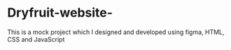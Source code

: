 # Dryfruit-website-
This is a mock project which I designed and developed using figma, HTML, CSS and JavaScript
